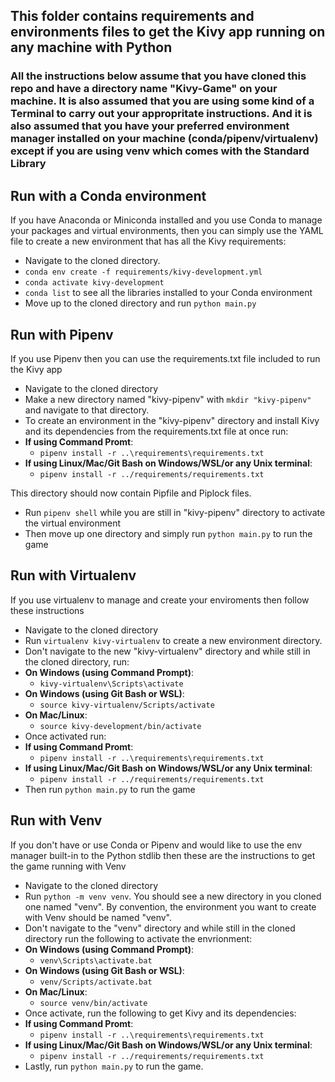 ## This folder contains requirements and environments files to get the Kivy app running on any machine with Python

### All the instructions below assume that you have cloned this repo and have a directory name "Kivy-Game" on your machine. It is also assumed that you are using some kind of a Terminal to carry out your appropritate instructions. And it is also assumed that you have your preferred environment manager installed on your machine (conda/pipenv/virtualenv) except if you are using venv which comes with the Standard Library


## Run with a Conda environment
If you have Anaconda or Miniconda installed and you use Conda to manage your packages and virtual environments, then you can simply use the YAML file to create a new environment that has all the Kivy requirements:
* Navigate to the cloned directory.
* `conda env create -f requirements/kivy-development.yml`
* `conda activate kivy-development`
* `conda list` to see all the libraries installed to your Conda environment
* Move up to the cloned directory and run `python main.py`


## Run with Pipenv
If you use Pipenv then you can use the requirements.txt file included to run the Kivy app
* Navigate to the cloned directory
* Make a new directory named "kivy-pipenv" with `mkdir "kivy-pipenv"` and navigate to that directory.
* To create an environment in the "kivy-pipenv" directory and install Kivy and its dependencies from the requirements.txt file at once run:
*  **If using Command Promt**:
   * `pipenv install -r ..\requirements\requirements.txt`
* **If using Linux/Mac/Git Bash on Windows/WSL/or any Unix terminal**:
   * `pipenv install -r ../requirements/requirements.txt`  

This directory should now contain Pipfile and Piplock files.
* Run `pipenv shell` while you are still in "kivy-pipenv" directory to activate the virtual environment
* Then move up one directory and simply run `python main.py` to run the game


## Run with Virtualenv
If you use virtualenv to manage and create your enviroments then follow these instructions
* Navigate to the cloned directory
* Run `virtualenv kivy-virtualenv` to create a new environment directory. 
* Don't navigate to the new "kivy-virtualenv" directory and while still in the cloned directory, run:
* **On Windows (using Command Prompt)**:
  * `kivy-virtualenv\Scripts\activate`
* **On Windows (using Git Bash or WSL)**:
  * `source kivy-virtualenv/Scripts/activate`
* **On Mac/Linux**:
  * `source kivy-development/bin/activate`
* Once activated run:
*  **If using Command Promt**:
   * `pipenv install -r ..\requirements\requirements.txt`
* **If using Linux/Mac/Git Bash on Windows/WSL/or any Unix terminal**:
   * `pipenv install -r ../requirements/requirements.txt` 
* Then run `python main.py` to run the game


## Run with Venv
If you don't have or use Conda or Pipenv and would like to use the env manager built-in to the Python stdlib then these are the instructions to get the game running with Venv
* Navigate to the cloned directory
* Run `python -m venv venv`. You should see a new directory in you cloned one named "venv". By convention, the environment you want to create with Venv should be named "venv".
* Don't navigate to the "venv" directory and while still in the cloned directory run the following to activate the envrionment:
* **On Windows (using Command Prompt)**:
  * `venv\Scripts\activate.bat`
* **On Windows (using Git Bash or WSL)**:
  * `venv/Scripts/activate.bat`
* **On Mac/Linux**:
  * `source venv/bin/activate`
* Once activate, run the following to get Kivy and its dependencies:
*  **If using Command Promt**:
   * `pipenv install -r ..\requirements\requirements.txt`
* **If using Linux/Mac/Git Bash on Windows/WSL/or any Unix terminal**:
   * `pipenv install -r ../requirements/requirements.txt` 
* Lastly, run `python main.py` to run the game.
